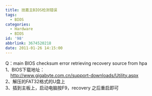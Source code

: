 ```yaml
---
title: 技嘉主BIOS检测错误
tags:
  - BIOS
categories:
  - Hardware
  - BIOS
id: '98'
abbrlink: 3674520218
date: 2011-01-26 14:15:00
---
```


Q：main BIOS checksum error retrieving recovery source from hpa  
1、BIOS下载地址：  
    http://www.gigabyte.com.cn/support-downloads/Utility.aspx  
2、解压的FAT32格式的U盘上  
3、插到主板上，启动电脑按F9，recovery 之后重启即可